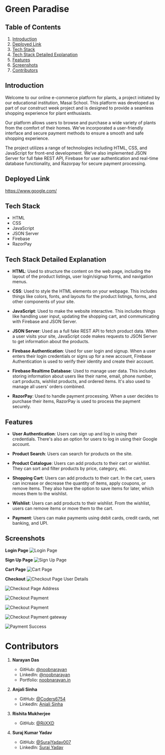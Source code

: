 # Green Paradise

## Table of Contents

1. [Introduction](#introduction)
2. [Deployed Link](#deployed-link)
3. [Tech Stack](#tech-stack)
4. [Tech Stack Detailed Explanation](#tech-stack-detailed-explanation)
5. [Features](#features)
6. [Screenshots](#screenshots)
7. [Contributors](#contributors)

## Introduction

Welcome to our online e-commerce platform for plants, a project initiated by our educational institution, Masai School. This platform was developed as part of our construct week project and is designed to provide a seamless shopping experience for plant enthusiasts.

Our platform allows users to browse and purchase a wide variety of plants from the comfort of their homes. We’ve incorporated a user-friendly interface and secure payment methods to ensure a smooth and safe shopping experience.

The project utilizes a range of technologies including HTML, CSS, and JavaScript for front-end development. We’ve also implemented JSON Server for full fake REST API, Firebase for user authentication and real-time database functionality, and Razorpay for secure payment processing.

## Deployed Link

https://www.google.com/

## Tech Stack

- HTML
- CSS
- JavaScript
- JSON Server
- Firebase
- RazorPay

## Tech Stack Detailed Explanation

- **HTML**: Used to structure the content on the web page, including the layout of the product listings, user login/signup forms, and navigation menus.

- **CSS**: Used to style the HTML elements on your webpage. This includes things like colors, fonts, and layouts for the product listings, forms, and other components of your site.

- **JavaScript**: Used to make the website interactive. This includes things like handling user input, updating the shopping cart, and communicating with Firebase and JSON Server.

- **JSON Server**: Used as a full fake REST API to fetch product data. When a user visits your site, JavaScript code makes requests to JSON Server to get information about the products.

- **Firebase Authentication**: Used for user login and signup. When a user enters their login credentials or signs up for a new account, Firebase Authentication is used to verify their identity and create their account.

- **Firebase Realtime Database**: Used to manage user data. This includes storing information about users like their name, email, phone number, cart products, wishlist products, and ordered items. It's also used to manage all users' orders combined.

- **RazorPay**: Used to handle payment processing. When a user decides to purchase their items, RazorPay is used to process the payment securely.

## Features

- **User Authentication**: Users can sign up and log in using their credentials. There's also an option for users to log in using their Google account.

- **Product Search**: Users can search for products on the site.

- **Product Catalogue**: Users can add products to their cart or wishlist. They can sort and filter products by price, category, etc.

- **Shopping Cart**: Users can add products to their cart. In the cart, users can increase or decrease the quantity of items, apply coupons, or remove items. They also have the option to save items for later, which moves them to the wishlist.

- **Wishlist**: Users can add products to their wishlist. From the wishlist, users can remove items or move them to the cart.

- **Payment**: Users can make payments using debit cards, credit cards, net banking, and UPI.

## Screenshots

**Login Page**
![Login Page](https://github.com/Coders6754/devilish-drop-2377/blob/main/Images/readme_Images/Login_Page.png)

**Sign Up Page**
![Sign Up Page](https://github.com/Coders6754/devilish-drop-2377/blob/main/Images/readme_Images/Sign_up_page.png)

**Cart Page**
![Cart Page](https://github.com/Coders6754/devilish-drop-2377/blob/main/Images/readme_Images/Cart_page.png)

**Checkout**
![Checkout Page User Details](https://github.com/Coders6754/devilish-drop-2377/blob/main/Images/readme_Images/Checkout%20User%20Details.png)

![Checkout Page Address](https://github.com/Coders6754/devilish-drop-2377/blob/main/Images/readme_Images/Checkout%20User%20Address.png)

![Checkout Payment](https://github.com/Coders6754/devilish-drop-2377/blob/main/Images/readme_Images/Checkout%20payment%20selection.png)

![Checkout Payment](https://github.com/Coders6754/devilish-drop-2377/blob/main/Images/readme_Images/Checkout%20payment%20selection.png)

![Checkout Payment gateway](https://github.com/Coders6754/devilish-drop-2377/blob/main/Images/readme_Images/Payment%20Gateway.png)

![Payment Success](https://github.com/Coders6754/devilish-drop-2377/blob/main/Images/readme_Images/Payment%20Gateway.png)

# Contributors

1. **Narayan Das**

   - GitHub: [@noobnarayan](https://github.com/noobnarayan)
   - LinkedIn: [@noobnarayan](https://www.linkedin.com/in/noobnarayan)
   - Portfolio: [noobnarayan.in](https://noobnarayan.in/)

2. **Anjali Sinha**

   - GitHub: [@Coders6754](https://github.com/Coders6754)
   - LinkedIn: [Anjali Sinha](https://www.linkedin.com/in/anjali-sinha-60528b22b/)

3. **Rishita Mukherjee**

   - GitHub: [@RiiXXD](https://github.com/RiiXXD)

4. **Suraj Kumar Yadav**
   - GitHub: [@SurajYadav007](https://github.com/SurajYadav007)
   - LinkedIn: [Suraj Yadav](https://www.linkedin.com/in/suraj-yadav-387bb7253/)
